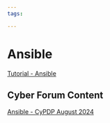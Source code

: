 ```yaml
---
tags:

---
```

# Ansible

[Tutorial - Ansible](https://www.tutorialspoint.com/ansible/index.htm)  

## Cyber Forum Content

[Ansible - CyPDP August 2024](https://dewccorporate.sharepoint.com/sites/SoftwareEngineeringTeam/Shared%20Documents/Forms/AllItems.aspx?FolderCTID=0x012000121E1AA383E5C544BC06DE68DCD2E679&id=%2Fsites%2FSoftwareEngineeringTeam%2FShared%20Documents%2FPD%20Forums%2FAnsible%20%2D%20August%202024&viewid=d3336e8c%2D13bb%2D4212%2D9cff%2Ddbde1a944302)  

